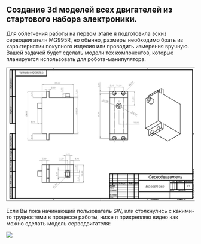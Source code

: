 ## Создание 3d моделей всех двигателей из стартового набора электроники.

Для облегчения работы на первом этапе я подготовила эскиз серводвигателя MG995R, но обычно, размеры необходимо брать из характеристик покупного изделия или проводить измерения вручную. Вашей задачей будет сделать модели тех компонентов, которые планируется использовать для робота-манипулятора.



![alt text](/Lessons/img/practice_4/MG995R.JPG)


Если Вы пока начинающий пользователь SW, или столкнулись с какими-то трудностями в процессе работы, ниже я прикрепляю видео как можно сделать модель серводвигателя:

[![](https://markdown-videos-api.jorgenkh.no/youtube/uayk8Gfi_xM)](https://youtu.be/uayk8Gfi_xM)

